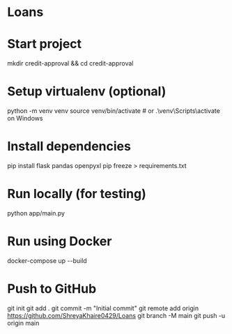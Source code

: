 # Loans

# Start project
mkdir credit-approval && cd credit-approval

# Setup virtualenv (optional)
python -m venv venv
source venv/bin/activate  # or .\venv\Scripts\activate on Windows

# Install dependencies
pip install flask pandas openpyxl
pip freeze > requirements.txt

# Run locally (for testing)
python app/main.py

# Run using Docker
docker-compose up --build

# Push to GitHub
git init
git add .
git commit -m "Initial commit"
git remote add origin https://github.com/ShreyaKhaire0429/Loans
git branch -M main
git push -u origin main
